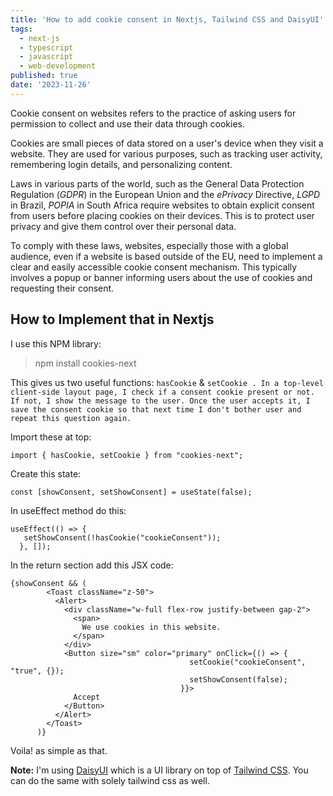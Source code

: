 ```yaml
---
title: 'How to add cookie consent in Nextjs, Tailwind CSS and DaisyUI'
tags:
  - next-js
  - typescript
  - javascript
  - web-development
published: true
date: '2023-11-26'
---
```

Cookie consent on websites refers to the practice of asking users for permission to collect and use their data through cookies.

Cookies are small pieces of data stored on a user's device when they visit a website. They are used for various purposes, such as tracking user activity, remembering login details, and personalizing content.

Laws in various parts of the world, such as the General Data Protection Regulation (_GDPR_) in the European Union and the _ePrivacy_ Directive, _LGPD_ in Brazil, _POPIA_ in South Africa require websites to obtain explicit consent from users before placing cookies on their devices. This is to protect user privacy and give them control over their personal data.

To comply with these laws, websites, especially those with a global audience, even if a website is based outside of the EU, need to implement a clear and easily accessible cookie consent mechanism. This typically involves a popup or banner informing users about the use of cookies and requesting their consent.

## How to Implement that in Nextjs

I use this NPM library:

> npm install cookies-next

This gives us two useful functions: `hasCookie` & `setCookie . In a top-level client-side layout page, I check if a consent cookie present or not. If not, I show the message to the user. Once the user accepts it, I save the consent cookie so that next time I don't bother user and repeat this question again.`

Import these at top:

```markup
import { hasCookie, setCookie } from "cookies-next";
```

Create this state:

```markup
const [showConsent, setShowConsent] = useState(false);
```

In useEffect method do this:

```markup
useEffect(() => {
   setShowConsent(!hasCookie("cookieConsent"));
  }, []);
```

In the return section add this JSX code:

```markup
{showConsent && (
        <Toast className="z-50">
          <Alert>
            <div className="w-full flex-row justify-between gap-2">
              <span>
                We use cookies in this website.
              </span>
            </div>
            <Button size="sm" color="primary" onClick={() => {
								    	setCookie("cookieConsent", "true", {});
								    	setShowConsent(false);
									  }}>
              Accept
            </Button>
          </Alert>
        </Toast>
      )}
```

Voila! as simple as that.

**Note:** I'm using [DaisyUI](https://daisyui.com/) which is a UI library on top of [Tailwind CSS](https://tailwindcss.com/). You can do the same with solely tailwind css as well.
